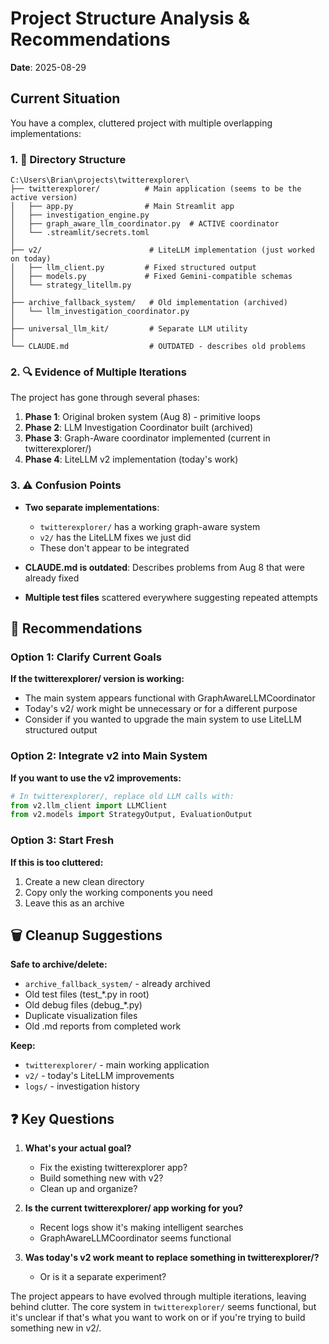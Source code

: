 # Project Structure Analysis & Recommendations
**Date**: 2025-08-29

## Current Situation

You have a complex, cluttered project with multiple overlapping implementations:

### 1. 📁 Directory Structure
```
C:\Users\Brian\projects\twitterexplorer\
├── twitterexplorer/          # Main application (seems to be the active version)
│   ├── app.py                # Main Streamlit app
│   ├── investigation_engine.py
│   ├── graph_aware_llm_coordinator.py  # ACTIVE coordinator
│   └── .streamlit/secrets.toml
│
├── v2/                        # LiteLLM implementation (just worked on today)
│   ├── llm_client.py         # Fixed structured output
│   ├── models.py             # Fixed Gemini-compatible schemas
│   └── strategy_litellm.py
│
├── archive_fallback_system/   # Old implementation (archived)
│   └── llm_investigation_coordinator.py
│
├── universal_llm_kit/         # Separate LLM utility
│
└── CLAUDE.md                  # OUTDATED - describes old problems
```

### 2. 🔍 Evidence of Multiple Iterations

The project has gone through several phases:
1. **Phase 1**: Original broken system (Aug 8) - primitive loops
2. **Phase 2**: LLM Investigation Coordinator built (archived)
3. **Phase 3**: Graph-Aware coordinator implemented (current in twitterexplorer/)
4. **Phase 4**: LiteLLM v2 implementation (today's work)

### 3. ⚠️ Confusion Points

- **Two separate implementations**: 
  - `twitterexplorer/` has a working graph-aware system
  - `v2/` has the LiteLLM fixes we just did
  - These don't appear to be integrated

- **CLAUDE.md is outdated**: Describes problems from Aug 8 that were already fixed

- **Multiple test files** scattered everywhere suggesting repeated attempts

## 🎯 Recommendations

### Option 1: Clarify Current Goals
**If the twitterexplorer/ version is working:**
- The main system appears functional with GraphAwareLLMCoordinator
- Today's v2/ work might be unnecessary or for a different purpose
- Consider if you wanted to upgrade the main system to use LiteLLM structured output

### Option 2: Integrate v2 into Main System
**If you want to use the v2 improvements:**
```python
# In twitterexplorer/, replace old LLM calls with:
from v2.llm_client import LLMClient
from v2.models import StrategyOutput, EvaluationOutput
```

### Option 3: Start Fresh
**If this is too cluttered:**
1. Create a new clean directory
2. Copy only the working components you need
3. Leave this as an archive

## 🗑️ Cleanup Suggestions

**Safe to archive/delete:**
- `archive_fallback_system/` - already archived
- Old test files (test_*.py in root)
- Old debug files (debug_*.py)
- Duplicate visualization files
- Old .md reports from completed work

**Keep:**
- `twitterexplorer/` - main working application
- `v2/` - today's LiteLLM improvements
- `logs/` - investigation history

## ❓ Key Questions

1. **What's your actual goal?**
   - Fix the existing twitterexplorer app?
   - Build something new with v2?
   - Clean up and organize?

2. **Is the current twitterexplorer/ app working for you?**
   - Recent logs show it's making intelligent searches
   - GraphAwareLLMCoordinator seems functional

3. **Was today's v2 work meant to replace something in twitterexplorer/?**
   - Or is it a separate experiment?

The project appears to have evolved through multiple iterations, leaving behind clutter. The core system in `twitterexplorer/` seems functional, but it's unclear if that's what you want to work on or if you're trying to build something new in v2/.